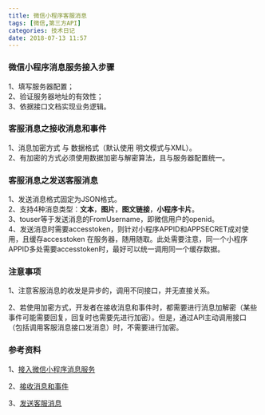 ```yaml
---
title: 微信小程序客服消息
tags: [微信,第三方API]
categories: 技术日记
date: 2018-07-13 11:57
---
```


### 微信小程序消息服务接入步骤

1、填写服务器配置；<br>
2、验证服务器地址的有效性；<br>
3、依据接口文档实现业务逻辑。

### 客服消息之接收消息和事件

1、消息加密方式 与 数据格式（默认使用 明文模式与XML）。<br>
2、有加密的方式必须使用数据加密与解密算法，且与服务器配置统一。

### 客服消息之发送客服消息

1、发送消息格式固定为JSON格式。<br>
2、支持4种消息类型：**文本**，**图片**，**图文链接**，**小程序卡片**。<br>
3、touser等于发送消息的FromUsername，即微信用户的openid。<br>
4、发送消息时需要accesstoken，则针对小程序APPID和APPSECRET成对使用，且缓存accesstoken 在服务器，随用随取。此处需要注意，同一个小程序APPID多处需要accesstoken时，最好可以统一调用同一个缓存数据。

### 注意事项
1、注意客服消息的收发是异步的，调用不同接口，并无直接关系。

2、若使用加密方式，开发者在接收消息和事件时，都需要进行消息加解密（某些事件可能需要回复，回复时也需要先进行加密）。但是，通过API主动调用接口（包括调用客服消息接口发消息）时，不需要进行加密。

### 参考资料

1、[接入微信小程序消息服务](https://developers.weixin.qq.com/miniprogram/dev/api/custommsg/callback_help.html)

2、[接收消息和事件](https://developers.weixin.qq.com/miniprogram/dev/api/custommsg/receive.html)

3、[发送客服消息](https://developers.weixin.qq.com/miniprogram/dev/api/custommsg/conversation.html)


